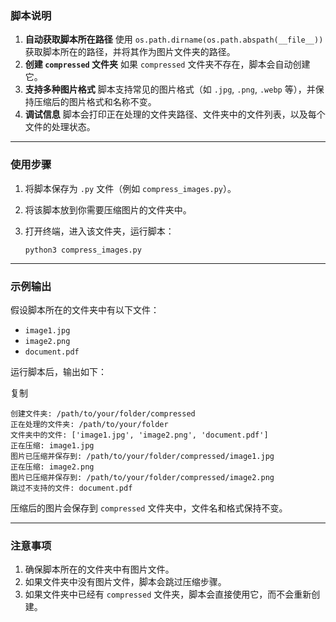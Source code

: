 ### 脚本说明

1. **自动获取脚本所在路径**
   使用 `os.path.dirname(os.path.abspath(__file__))` 获取脚本所在的路径，并将其作为图片文件夹的路径。
2. **创建 `compressed` 文件夹**
   如果 `compressed` 文件夹不存在，脚本会自动创建它。
3. **支持多种图片格式**
   脚本支持常见的图片格式（如 `.jpg`, `.png`, `.webp` 等），并保持压缩后的图片格式和名称不变。
4. **调试信息**
   脚本会打印正在处理的文件夹路径、文件夹中的文件列表，以及每个文件的处理状态。

------

### 使用步骤

1. 将脚本保存为 `.py` 文件（例如 `compress_images.py`）。

2. 将该脚本放到你需要压缩图片的文件夹中。

3. 打开终端，进入该文件夹，运行脚本：

   ```
   python3 compress_images.py
   ```

------

### 示例输出

假设脚本所在的文件夹中有以下文件：

- `image1.jpg`
- `image2.png`
- `document.pdf`

运行脚本后，输出如下：

复制

```
创建文件夹: /path/to/your/folder/compressed
正在处理的文件夹: /path/to/your/folder
文件夹中的文件: ['image1.jpg', 'image2.png', 'document.pdf']
正在压缩: image1.jpg
图片已压缩并保存到: /path/to/your/folder/compressed/image1.jpg
正在压缩: image2.png
图片已压缩并保存到: /path/to/your/folder/compressed/image2.png
跳过不支持的文件: document.pdf
```

压缩后的图片会保存到 `compressed` 文件夹中，文件名和格式保持不变。

------

### 注意事项

1. 确保脚本所在的文件夹中有图片文件。
2. 如果文件夹中没有图片文件，脚本会跳过压缩步骤。
3. 如果文件夹中已经有 `compressed` 文件夹，脚本会直接使用它，而不会重新创建。
